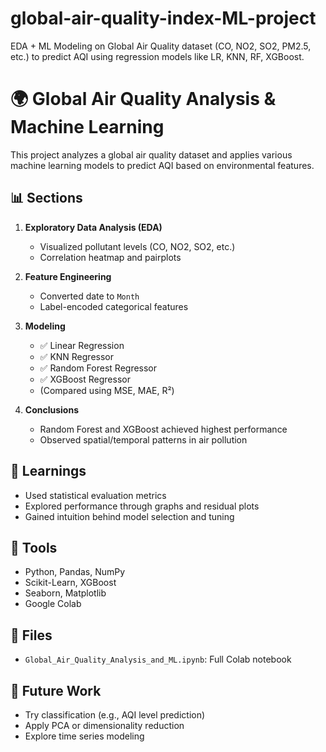 # global-air-quality-index-ML-project
EDA + ML Modeling on Global Air Quality dataset (CO, NO2, SO2, PM2.5, etc.) to predict AQI using regression models like LR, KNN, RF, XGBoost.

# 🌍 Global Air Quality Analysis & Machine Learning

This project analyzes a global air quality dataset and applies various machine learning models to predict AQI based on environmental features.

## 📊 Sections

1. **Exploratory Data Analysis (EDA)**  
   - Visualized pollutant levels (CO, NO2, SO2, etc.)
   - Correlation heatmap and pairplots

2. **Feature Engineering**  
   - Converted date to `Month`
   - Label-encoded categorical features

3. **Modeling**  
   - ✅ Linear Regression
   - ✅ KNN Regressor
   - ✅ Random Forest Regressor
   - ✅ XGBoost Regressor
   - (Compared using MSE, MAE, R²)

4. **Conclusions**
   - Random Forest and XGBoost achieved highest performance
   - Observed spatial/temporal patterns in air pollution

## 🧠 Learnings
- Used statistical evaluation metrics
- Explored performance through graphs and residual plots
- Gained intuition behind model selection and tuning

## 🔧 Tools
- Python, Pandas, NumPy
- Scikit-Learn, XGBoost
- Seaborn, Matplotlib
- Google Colab

## 📁 Files
- `Global_Air_Quality_Analysis_and_ML.ipynb`: Full Colab notebook

## 🚀 Future Work
- Try classification (e.g., AQI level prediction)
- Apply PCA or dimensionality reduction
- Explore time series modeling

